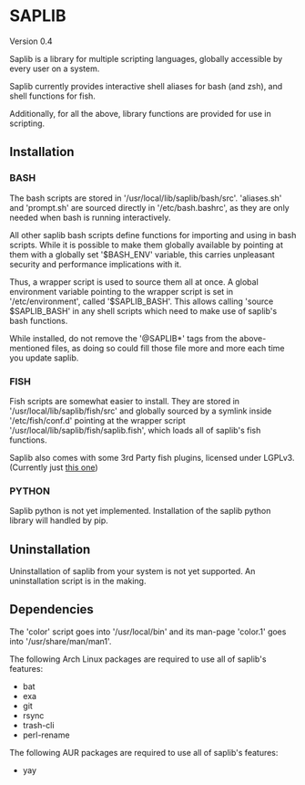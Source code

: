 # SAPLIB

Version 0.4

Saplib is a library for multiple scripting languages, globally accessible by
every user on a system.

Saplib currently provides interactive shell aliases for bash (and zsh), and shell
functions for fish.

Additionally, for all the above, library functions are provided for use in scripting.

## Installation

### BASH

The bash scripts are stored in '/usr/local/lib/saplib/bash/src'.
'aliases.sh' and 'prompt.sh' are sourced directly in '/etc/bash.bashrc', as they
are only needed when bash is running interactively.

All other saplib bash scripts define functions for importing and using in bash
scripts. While it is possible to make
them globally available by pointing at them with a globally set '$BASH_ENV'
variable, this carries unpleasant security and performance implications with it.

Thus, a wrapper script is used to source them all at once. A global environment
variable pointing to the wrapper script is set in '/etc/environment', called
'$SAPLIB_BASH'. This allows calling 'source $SAPLIB_BASH' in any shell scripts
which need to make use of saplib's bash functions.

While installed, do not remove the '@SAPLIB*' tags from the above-mentioned files,
as doing so could fill those file more and more each time you update saplib.

### FISH

Fish scripts are somewhat easier to install. They are stored in
'/usr/local/lib/saplib/fish/src' and globally sourced by a symlink inside
'/etc/fish/conf.d' pointing at the wrapper script
'/usr/local/lib/saplib/fish/saplib.fish', which loads all of saplib's fish
functions.

Saplib also comes with some 3rd Party fish plugins, licensed under LGPLv3.
(Currently just [this one](https://github.com/laughedelic/pisces))

### PYTHON

Saplib python is not yet implemented.
Installation of the saplib python library will handled by pip.

## Uninstallation

Uninstallation of saplib from your system is not yet supported.
An uninstallation script is in the making.

## Dependencies

The 'color' script goes into '/usr/local/bin' and its man-page 'color.1' goes
into '/usr/share/man/man1'.

The following Arch Linux packages are required to use all of saplib's features:

- bat
- exa
- git
- rsync
- trash-cli
- perl-rename

The following AUR packages are required to use all of saplib's features:

- yay
